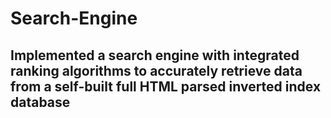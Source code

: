 # Search-Engine
## Implemented a search engine with integrated ranking algorithms to accurately retrieve data from a self-built full HTML parsed inverted index database
